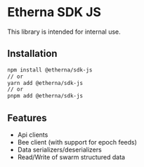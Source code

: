 # Etherna SDK JS

This library is intended for internal use.

## Installation

```bash
npm install @etherna/sdk-js
// or
yarn add @etherna/sdk-js
// or
pnpm add @etherna/sdk-js
```

## Features

- Api clients
- Bee client (with support for epoch feeds)
- Data serializers/deserializers
- Read/Write of swarm structured data
